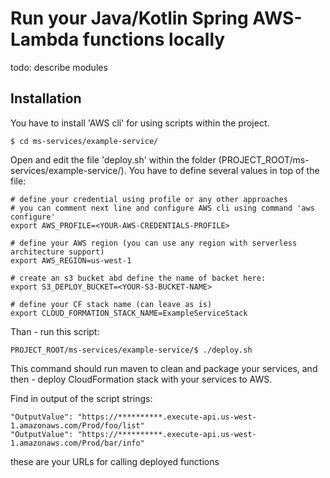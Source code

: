 # Run your Java/Kotlin Spring AWS-Lambda functions locally  
 
todo: describe modules

## Installation

You have to install 'AWS cli' for using scripts within the project.

```
$ cd ms-services/example-service/
```

Open and edit the file 'deploy.sh' within the folder (PROJECT_ROOT/ms-services/example-service/).
You have to define several values in top of the file:

```
# define your credential using profile or any other approaches
# you can comment next line and configure AWS cli using command 'aws configure'
export AWS_PROFILE=<YOUR-AWS-CREDENTIALS-PROFILE>

# define your AWS region (you can use any region with serverless architecture support)
export AWS_REGION=us-west-1

# create an s3 bucket abd define the name of backet here:
export S3_DEPLOY_BUCKET=<YOUR-S3-BUCKET-NAME>

# define your CF stack name (can leave as is)
export CLOUD_FORMATION_STACK_NAME=ExampleServiceStack
```

Than - run this script:
```
PROJECT_ROOT/ms-services/example-service/$ ./deploy.sh
```
This command should run maven to clean and package your services, and then - deploy CloudFormation stack 
with your services to AWS.

Find in output of the script strings:
```
"OutputValue": "https://**********.execute-api.us-west-1.amazonaws.com/Prod/foo/list"
"OutputValue": "https://**********.execute-api.us-west-1.amazonaws.com/Prod/bar/info"
```
these are your URLs for calling deployed functions  